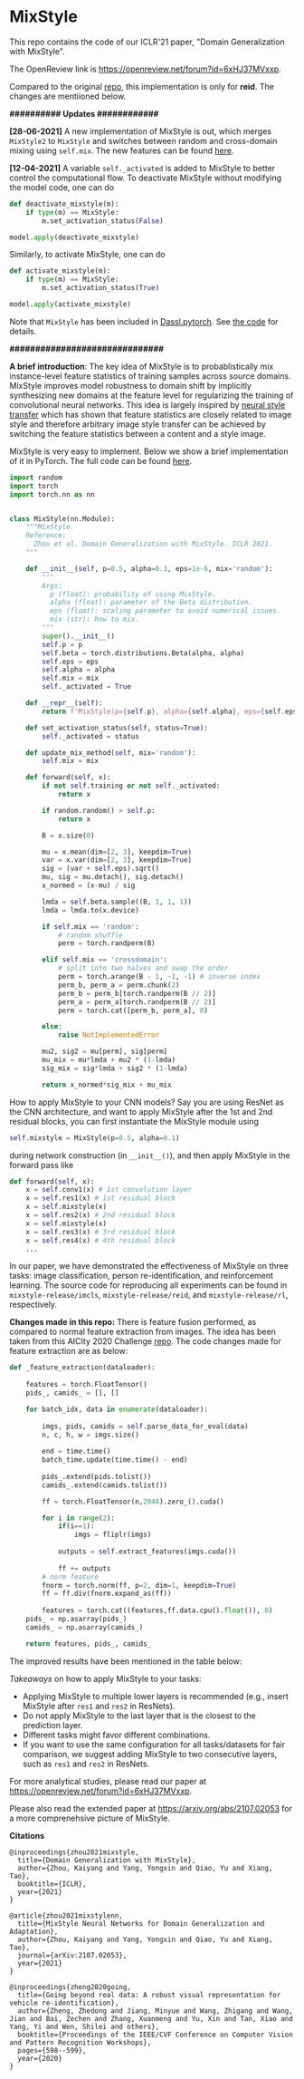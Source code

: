 # MixStyle

This repo contains the code of our ICLR'21 paper, "Domain Generalization with MixStyle".

The OpenReview link is https://openreview.net/forum?id=6xHJ37MVxxp.

Compared to the original [repo](https://github.com/KaiyangZhou/mixstyle-release), this implementation is only for **reid**. The changes are mentiioned below.     

**########## Updates ############**

**[28-06-2021]** A new implementation of MixStyle is out, which merges `MixStyle2` to `MixStyle` and switches between random and cross-domain mixing using `self.mix`. The new features can be found [here](https://github.com/KaiyangZhou/Dassl.pytorch/issues/23).

**[12-04-2021]** A variable `self._activated` is added to MixStyle to better control the computational flow. To deactivate MixStyle without modifying the model code, one can do
```python
def deactivate_mixstyle(m):
    if type(m) == MixStyle:
        m.set_activation_status(False)

model.apply(deactivate_mixstyle)
```
Similarly, to activate MixStyle, one can do
```python
def activate_mixstyle(m):
    if type(m) == MixStyle:
        m.set_activation_status(True)

model.apply(activate_mixstyle)
```
Note that `MixStyle` has been included in [Dassl.pytorch](https://github.com/KaiyangZhou/Dassl.pytorch). See [the code](https://github.com/KaiyangZhou/Dassl.pytorch/blob/master/dassl/modeling/backbone/resnet.py#L280) for details.

**##############################**

**A brief introduction**: The key idea of MixStyle is to probablistically mix instance-level feature statistics of training samples across source domains. MixStyle improves model robustness to domain shift by implicitly synthesizing new domains at the feature level for regularizing the training of convolutional neural networks. This idea is largely inspired by [neural style transfer](https://arxiv.org/abs/1703.06868) which has shown that feature statistics are closely related to image style and therefore arbitrary image style transfer can be achieved by switching the feature statistics between a content and a style image.

MixStyle is very easy to implement. Below we show a brief implementation of it in PyTorch. The full code can be found [here](https://github.com/KaiyangZhou/Dassl.pytorch/blob/master/dassl/modeling/ops/mixstyle.py).

```python
import random
import torch
import torch.nn as nn


class MixStyle(nn.Module):
    """MixStyle.
    Reference:
      Zhou et al. Domain Generalization with MixStyle. ICLR 2021.
    """

    def __init__(self, p=0.5, alpha=0.1, eps=1e-6, mix='random'):
        """
        Args:
          p (float): probability of using MixStyle.
          alpha (float): parameter of the Beta distribution.
          eps (float): scaling parameter to avoid numerical issues.
          mix (str): how to mix.
        """
        super().__init__()
        self.p = p
        self.beta = torch.distributions.Beta(alpha, alpha)
        self.eps = eps
        self.alpha = alpha
        self.mix = mix
        self._activated = True

    def __repr__(self):
        return f'MixStyle(p={self.p}, alpha={self.alpha}, eps={self.eps}, mix={self.mix})'

    def set_activation_status(self, status=True):
        self._activated = status

    def update_mix_method(self, mix='random'):
        self.mix = mix

    def forward(self, x):
        if not self.training or not self._activated:
            return x

        if random.random() > self.p:
            return x

        B = x.size(0)

        mu = x.mean(dim=[2, 3], keepdim=True)
        var = x.var(dim=[2, 3], keepdim=True)
        sig = (var + self.eps).sqrt()
        mu, sig = mu.detach(), sig.detach()
        x_normed = (x-mu) / sig

        lmda = self.beta.sample((B, 1, 1, 1))
        lmda = lmda.to(x.device)

        if self.mix == 'random':
            # random shuffle
            perm = torch.randperm(B)

        elif self.mix == 'crossdomain':
            # split into two halves and swap the order
            perm = torch.arange(B - 1, -1, -1) # inverse index
            perm_b, perm_a = perm.chunk(2)
            perm_b = perm_b[torch.randperm(B // 2)]
            perm_a = perm_a[torch.randperm(B // 2)]
            perm = torch.cat([perm_b, perm_a], 0)

        else:
            raise NotImplementedError

        mu2, sig2 = mu[perm], sig[perm]
        mu_mix = mu*lmda + mu2 * (1-lmda)
        sig_mix = sig*lmda + sig2 * (1-lmda)

        return x_normed*sig_mix + mu_mix
```

How to apply MixStyle to your CNN models? Say you are using ResNet as the CNN architecture, and want to apply MixStyle after the 1st and 2nd residual blocks, you can first instantiate the MixStyle module using
```python
self.mixstyle = MixStyle(p=0.5, alpha=0.1)
```
during network construction (in `__init__()`), and then apply MixStyle in the forward pass like
```python
def forward(self, x):
    x = self.conv1(x) # 1st convolution layer
    x = self.res1(x) # 1st residual block
    x = self.mixstyle(x)
    x = self.res2(x) # 2nd residual block
    x = self.mixstyle(x)
    x = self.res3(x) # 3rd residual block
    x = self.res4(x) # 4th residual block
    ...
```

In our paper, we have demonstrated the effectiveness of MixStyle on three tasks: image classification, person re-identification, and reinforcement learning. The source code for reproducing all experiments can be found in `mixstyle-release/imcls`, `mixstyle-release/reid`, and `mixstyle-release/rl`, respectively.

**Changes made in this repo:** There is feature fusion performed, as compared to normal feature extraction from images. The idea has been taken from this AICIty 2020 Challenge [repo](https://github.com/layumi/AICIty-reID-2020/blob/677f3e46a8bd46a349b303a9497397c7e4e315a0/pytorch/test_2020.py#L191). The code changes made for feature extraction are as below:

```python
def _feature_extraction(dataloader):
    
    features = torch.FloatTensor()
    pids_, camids_ = [], []

    for batch_idx, data in enumerate(dataloader):
        
        imgs, pids, camids = self.parse_data_for_eval(data)
        n, c, h, w = imgs.size()
        
        end = time.time()
        batch_time.update(time.time() - end)
        
        pids_.extend(pids.tolist())
        camids_.extend(camids.tolist())

        ff = torch.FloatTensor(n,2048).zero_().cuda()

        for i in range(2):
            if(i==1):
                imgs = fliplr(imgs)                
            
            outputs = self.extract_features(imgs.cuda())
            
            ff += outputs
        # norm feature
        fnorm = torch.norm(ff, p=2, dim=1, keepdim=True)
        ff = ff.div(fnorm.expand_as(ff))
        
        features = torch.cat((features,ff.data.cpu().float()), 0)
    pids_ = np.asarray(pids_)
    camids_ = np.asarray(camids_)

    return features, pids_, camids_
```

The improved results have been mentioned in the table below:



*Takeaways* on how to apply MixStyle to your tasks:
- Applying MixStyle to multiple lower layers is recommended (e.g., insert MixStyle after `res1` and `res2` in ResNets).
- Do not apply MixStyle to the last layer that is the closest to the prediction layer.
- Different tasks might favor different combinations.
- If you want to use the same configuration for all tasks/datasets for fair comparison, we suggest adding MixStyle to two consecutive layers, such as `res1` and `res2` in ResNets.

For more analytical studies, please read our paper at https://openreview.net/forum?id=6xHJ37MVxxp.

Please also read the extended paper at https://arxiv.org/abs/2107.02053 for a more comprenehsive picture of MixStyle.

**Citations**

```
@inproceedings{zhou2021mixstyle,
  title={Domain Generalization with MixStyle},
  author={Zhou, Kaiyang and Yang, Yongxin and Qiao, Yu and Xiang, Tao},
  booktitle={ICLR},
  year={2021}
}

@article{zhou2021mixstylenn,
  title={MixStyle Neural Networks for Domain Generalization and Adaptation},
  author={Zhou, Kaiyang and Yang, Yongxin and Qiao, Yu and Xiang, Tao},
  journal={arXiv:2107.02053},
  year={2021}
}

@inproceedings{zheng2020going,
  title={Going beyond real data: A robust visual representation for vehicle re-identification},
  author={Zheng, Zhedong and Jiang, Minyue and Wang, Zhigang and Wang, Jian and Bai, Zechen and Zhang, Xuanmeng and Yu, Xin and Tan, Xiao and Yang, Yi and Wen, Shilei and others},
  booktitle={Proceedings of the IEEE/CVF Conference on Computer Vision and Pattern Recognition Workshops},
  pages={598--599},
  year={2020}
}
```
